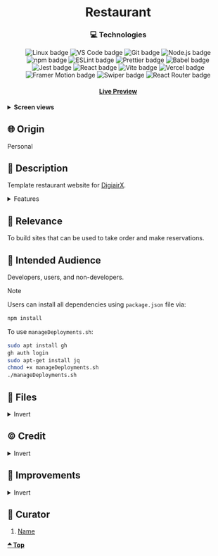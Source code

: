 <div align='center'>

# Restaurant

</div>
<div align='center'>
    <h3>💻 Technologies</h3>
    <img src="https://img.shields.io/badge/Linux-FCC624?style=for-the-badge&logo=linux&logoColor=black" alt="Linux badge">
    <img src="https://img.shields.io/badge/VS_Code-007ACC?style=for-the-badge&logo=visual-studio-code&logoColor=white" alt="VS Code badge">
    <img src="https://img.shields.io/badge/Git-F05032?style=for-the-badge&logo=git&logoColor=white" alt="Git badge">
    <img src="https://img.shields.io/badge/Node.js-43853D?style=for-the-badge&logo=node.js&logoColor=white" alt="Node.js badge">
    <img src="https://img.shields.io/badge/npm-CB3837?style=for-the-badge&logo=npm&logoColor=white" alt="npm badge">
    <img src="https://img.shields.io/badge/ESLint-4B32C3?style=for-the-badge&logo=eslint&logoColor=white" alt="ESLint badge">
    <img src="https://img.shields.io/badge/Prettier-F7B93E?style=for-the-badge&logo=prettier&logoColor=black" alt="Prettier badge">
    <img src="https://img.shields.io/badge/Babel-F7B93E?style=for-the-badge&logo=babel&logoColor=black" alt="Babel badge">
    <img src="https://img.shields.io/badge/Jest-C21325?style=for-the-badge&logo=jest&logoColor=white" alt="Jest badge">
    <img src="https://img.shields.io/badge/React-61DAFB?style=for-the-badge&logo=react&logoColor=white" alt="React badge">
    <img src="https://img.shields.io/badge/Vite-646CFF?style=for-the-badge&logo=vite&logoColor=white" alt="Vite badge">
    <img src="https://img.shields.io/badge/Vercel-000000?style=for-the-badge&logo=vercel&logoColor=white" alt="Vercel badge">
    <img src="https://img.shields.io/badge/Framer%20Motion-0055FF?style=for-the-badge&logo=framer&logoColor=white" alt="Framer Motion badge">
    <img src="https://img.shields.io/badge/Swiper-4880ED?style=for-the-badge&logo=swiper&logoColor=white" alt="Swiper badge">
    <img src="https://img.shields.io/badge/React_Router-CA4245?style=for-the-badge&logo=react-router&logoColor=white" alt="React Router badge">
    <h4><a href="https://digiresttemplate.vercel.app/">Live Preview</a></h4>
</div>

<!-- **Demo:** -->

<!-- ![Live Demo](./readme-assets/) -->

<details>

**<summary>Screen views</summary>**

**Desktop View:**

<img src="./readme-assets/desktop.jpg" alt="desktop view">
<br>

**Tablet View:**

<img src="./readme-assets/tablet.jpg" alt="desktop view">
<br>

**Mobile View:**

<img src="./readme-assets/mobile.jpg" alt="desktop view">

</details>

## 🌐 Origin

Personal

## 📝 Description

Template restaurant website for [DigiairX](https://www.digiairx.com/).

<details>
<summary>Features</summary>

- ###

</details>

## 🎯 Relevance

To build sites that can be used to take order and make reservations.

## 👥 Intended Audience

Developers, users, and non-developers.

> [!NOTE]
> Users can install all dependencies using `package.json` file via:
>
> ```bash
> npm install
> ```
>
> To use `manageDeployments.sh`:
>
> ```bash
> sudo apt install gh
> gh auth login
> sudo apt-get install jq
> chmod +x manageDeployments.sh
> ./manageDeployments.sh
> ```

## 📂 Files

<details>
<summary>Invert</summary>

| File                         | Description                                                                                  |
| ---------------------------- | -------------------------------------------------------------------------------------------- |
| `src/*`                      | Source files that are bundled into the output directory `dist/`.                             |
| `src/main.jsx`               | The main JavaScript entry point that bundling begins.                                        |
| `src/App.jsx`                | Main component where overall structure and other layout components of the app are contained. |
| `src/assets/*`               | All assets(images, icons, vids) used in website.                                             |
| `src/components/Contact`     | Components and stylesheet for Contact section.                                               |
| `src/components/Events`      | Components and stylesheet for Events section.                                                |
| `src/components/FixedOrder`  | Components and stylesheet for sections that are fixed - `Place order` and socials.           |
| `src/components/Home`        | Components and stylesheet for Home section.                                                  |
| `src/components/Menu`        | Components and stylesheet for Menu section.                                                  |
| `src/components/Nav`         | Components and stylesheet for Navigation.                                                    |
| `src/components/ScrollToTop` | Component used by all other components to scroll to top onClick.                             |
| `src/components/index.js`    | Imports all assets - images and stylesheets and exports all to other components.             |
| `src/App.css`                | React stylesheet that contains few default styles.                                           |
| `src/index.css`              | Tailwind main stylesheet.                                                                    |
| `src/reset.css`              | Resets style to default for consistency across different devices and browsers.               |
| `dist/*`                     | Output files from bundling of files in directory `src/`.                                     |
| `package*`                   | Contains details of project and dependencies versions.                                       |
| `readme-assets/*`            | Live demo and different screen views used in `README.md`.                                    |

</details>

## ©️ Credit

<details>
<summary>Invert</summary>

| File | Description |
| ---- | ----------- |

</details>

## 🔄 Improvements

<details>
<summary>Invert</summary>

- [ ] Use tailwind CSS for all components

</details>

## 👤 Curator

1. [Name](https://github.com/asdacosta)

**[🞁 Top](#restaurant)**
